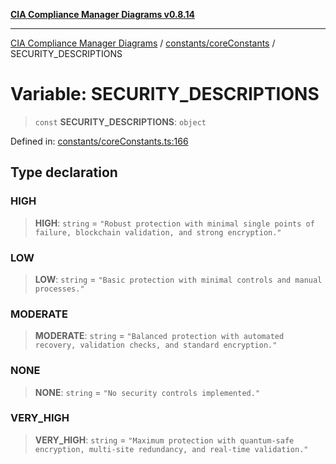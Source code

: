 [**CIA Compliance Manager Diagrams v0.8.14**](../../../README.md)

***

[CIA Compliance Manager Diagrams](../../../modules.md) / [constants/coreConstants](../README.md) / SECURITY\_DESCRIPTIONS

# Variable: SECURITY\_DESCRIPTIONS

> `const` **SECURITY\_DESCRIPTIONS**: `object`

Defined in: [constants/coreConstants.ts:166](https://github.com/Hack23/cia-compliance-manager/blob/257dd569f432a46611a1746c832a7e3d29232229/src/constants/coreConstants.ts#L166)

## Type declaration

### HIGH

> **HIGH**: `string` = `"Robust protection with minimal single points of failure, blockchain validation, and strong encryption."`

### LOW

> **LOW**: `string` = `"Basic protection with minimal controls and manual processes."`

### MODERATE

> **MODERATE**: `string` = `"Balanced protection with automated recovery, validation checks, and standard encryption."`

### NONE

> **NONE**: `string` = `"No security controls implemented."`

### VERY\_HIGH

> **VERY\_HIGH**: `string` = `"Maximum protection with quantum-safe encryption, multi-site redundancy, and real-time validation."`
